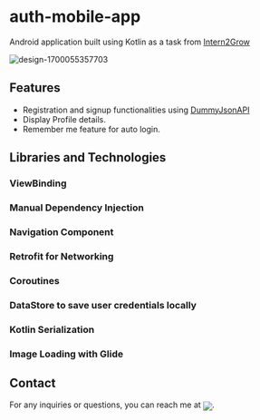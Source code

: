 # auth-mobile-app

 Android application built using Kotlin as a task from [Intern2Grow](https://intern2grow.vercel.app/)


![design-1700055357703](https://github.com/mahmoodawd/auth-mobile-app/assets/63718329/d599d253-84c9-4f81-b0cb-b31f6ebd925f)




## Features
- Registration and signup functionalities using [DummyJsonAPI](https://dummyjson.com/docs/auth)
- Display Profile details.
- Remember me feature for auto login.

## Libraries and Technologies

### ViewBinding
### Manual Dependency Injection
### Navigation Component
### Retrofit for Networking 
### Coroutines
### DataStore to save user credentials locally
### Kotlin Serialization
### Image Loading with Glide






## Contact

For any inquiries or questions, you can reach me at [<img align="center" src="https://img.shields.io/badge/gmail-%23FF0000?style=plastic&logo=gmail&logoColor=white"/>](mailto:mahmooodawd@gmail.com).
